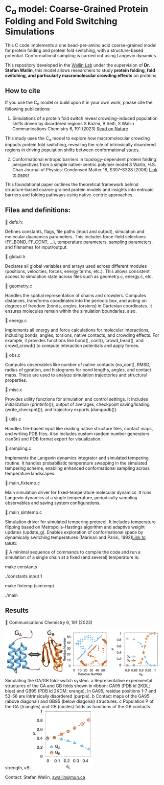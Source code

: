 # C<sub>α</sub> model: Coarse-Grained Protein Folding and Fold Switching Simulations

This C code implements a one bead-per-amino acid coarse-grained
model for protein folding and protein fold switching, with a structure-based potential.
Conformational sampling is carried out using Langevin dynamics.

This repository developed in the [Wallin Lab](https://www.physics.mun.ca/~jswallin/index.html) under the supervision of **Dr. Stefan Wallin**, this model allows researchers to study **protein folding, fold switching, and particularly macromolecular crowding effects** on proteins.

## How to cite

If you use the C<sub>α</sub> model or build upon it in your own work, please cite the following publications:

1. Simulations of a protein fold switch reveal crowding-induced population shifts driven by disordered regions
S Bazmi, B Seifi, S Wallin
Communications Chemistry 6, 191 (2023)
[Read on Nature](https://www.nature.com/articles/s42004-023-00995-2)

This study uses the C<sub>α</sub> model to explore how macromolecular crowding impacts protein fold switching, revealing the role of intrinsically disordered regions in driving population shifts between conformational states.


2. Conformational entropic barriers in topology-dependent protein folding: perspectives from a simple native-centric polymer model
S Wallin, H.S. Chan
Journal of Physics: Condensed Matter 18, S307–S328 (2006)
[Link to paper](https://iopscience.iop.org/article/10.1088/0953-8984/21/32/329801/pdf)

This foundational paper outlines the theoretical framework behind structure-based coarse-grained protein models and insights into entropic barriers and folding pathways using native-centric approaches.



## Files and definitions:

🔧 defs.h:

Defines constants, flags, file paths (input and output), simulation and molecular dyanamics parameters. This includes force-field selections (FF_BOND, FF_CONT, ...), temperature parameters, sampling parameters, and filenames for input/output. 

🔧 global.h

Declares all global variables and arrays used across different modules (positions, velocities, forces, energy terms, etc.). This allows consistent access to simulation state across files such as geometry.c, energy.c, etc.

🔧 geometry.c

Handles the spatial representation of chains and crowders. Computes distances, transforms coordinates into the periodic box, and acting on degrees of freedom (bonds, angles, torsions) in Cartesian coordinates. It ensures molecules remain within the simulation boundaries, also.

🔧 energy.c

Implements all energy and force calculations for molecular interactions, including bonds, angles, torsions, native contacts, and crowding effects. For example, it provides functions like bond(), cont(), crowd_bead(), and crowd_crowd() to compute interaction potentials and apply forces.

🔧 obs.c

Computes observables like number of native contacts (no_cont), RMSD, radius of gyration, and histograms for bond lengths, angles, and contact maps. These are used to analyze simulation trajectories and structural properties.

🔧 misc.c

Provides utility functions for simulation and control settings. It includes initialization (printinfo()), output of averages, checkpoint saving/loading (write_checkpnt()), and trajectory exports (dumppdb()).

🔧 utils.c

Handles file-based input like reading native structure files, contact maps, and writing PDB files. Also includes custom random number generators (ran3n) and PDB format export for visualization.

🔧 sampling.c

Implements the Langevin dynamics integrator and simulated tempering routine. It handles probabilistic temperature swapping in the simulated tempering scheme, enabling enhanced conformational sampling across temperature landscapes.

🔧 main_fixtemp.c

Main simulation driver for fixed-temperature molecular dynamics. It runs Langevin dynamics at a single temperature, periodically sampling observables and saving system configurations.

🔧 main_simtemp.c

Simulation driver for simulated tempering protocol. It includes temperature flipping based on Metropolis-Hastings algorithm and adaptive weight updates (update_g). Enables exploration of conformational space by dynamically switching temperatures (Marinari and Parisi, 1992)[Link to paper](https://iopscience.iop.org/article/10.1088/0953-8984/21/32/329801/pdf). 

📌 A minimal sequence of commands to compile the code and run a
simulation of a single chain at a fixed (and several) temperature is:

make constants

./constants input 1

make fixtemp (simtemp)

./main

## Results

🎯 Communications Chemistry 6, 191 (2023)

![Figure 1](figures/a-1.png) 
Simulating the GA/GB fold-switch system. a Representative experimental structures of the GA and GB folds shown in ribbon: GA95 (PDB id 2KDL; blue) and GB95 (PDB id 2KDM; orange). In GA95, residue positions 1-7 and 53-56 are intrinsically disordered (purple). b Contact maps of the GA95 (above
diagonal) and GB95 (below diagonal) structures. c Population P of the GA (triangles) and GB (circles) folds as functions of the GB contacts strength, κB.
<img src="figures/a-2.png" width="200"/> 





Contact: Stefan Wallin, swallin@mun.ca

